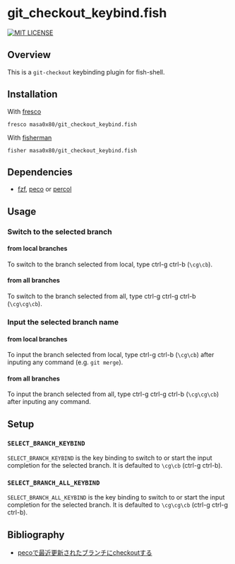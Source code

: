 # git_checkout_keybind.fish

[![MIT LICENSE](http://img.shields.io/badge/license-MIT-blue.svg?style=flat-square)](LICENSE)

## Overview

This is a `git-checkout` keybinding plugin for fish-shell.

## Installation

With [fresco]
```
fresco masa0x80/git_checkout_keybind.fish
```

With [fisherman]
```
fisher masa0x80/git_checkout_keybind.fish
```

## Dependencies

- [fzf], [peco] or [percol]

## Usage

### Switch to the selected branch

#### from local branches
To switch to the branch selected from local, type ctrl-g ctrl-b (`\cg\cb`).

#### from all branches
To switch to the branch selected from all, type ctrl-g ctrl-g ctrl-b (`\cg\cg\cb`).

### Input the selected branch name

#### from local branches
To input the branch selected from local, type ctrl-g ctrl-b (`\cg\cb`) after inputing any command (e.g. `git merge`).

#### from all branches
To input the branch selected from all, type ctrl-g ctrl-g ctrl-b (`\cg\cg\cb`) after inputing any command.

## Setup

### `SELECT_BRANCH_KEYBIND`

`SELECT_BRANCH_KEYBIND` is the key binding to switch to or start the input completion for the selected branch.
It is defaulted to `\cg\cb` (ctrl-g ctrl-b).

### `SELECT_BRANCH_ALL_KEYBIND`

`SELECT_BRANCH_ALL_KEYBIND` is the key binding to switch to or start the input completion for the selected branch.
It is defaulted to `\cg\cg\cb` (ctrl-g ctrl-g ctrl-b).

## Bibliography

- [pecoで最近更新されたブランチにcheckoutする](http://blog.shibayu36.org/entry/2014/07/26/151106)

[fzf]: https://github.com/junegunn/fzf
[peco]: https://github.com/peco/peco
[percol]: https://github.com/mooz/percol
[fresco]: https://github.com/masa0x80/fresco
[fisherman]: https://github.com/fisherman/fisherman
